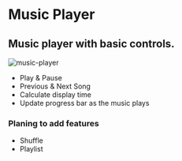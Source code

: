 # Music Player
## Music player with basic controls.
![music-player](https://i.imgur.com/jvzlog6.png)

* Play & Pause
* Previous & Next Song
* Calculate display time
* Update progress bar as the music plays

### Planing to add features
* Shuffle
* Playlist
